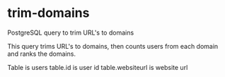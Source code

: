 # trim-domains
PostgreSQL query to trim URL's to domains

This query trims URL's to domains, then counts users from each domain and ranks the domains.

Table is users
table.id is user id
table.websiteurl is website url
